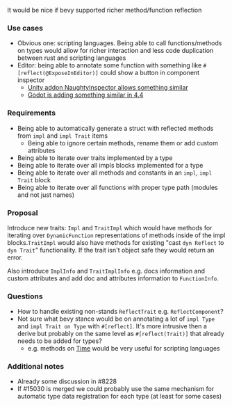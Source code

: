 It would be nice if bevy supported richer method/function reflection

### Use cases

- Obvious one: scripting languages. Being able to call functions/methods on types would allow for richer interaction and less code duplication between rust and scripting languages
- Editor: being able to annotate some function with something like `#[reflect(@ExposeInEditor)]` could show a button in component inspector
  - [Unity addon NaughtyInspector allows something similar](https://github.com/dbrizov/NaughtyAttributes?tab=readme-ov-file#button)
  - [Godot is adding something similar in 4.4](https://godotengine.org/article/dev-snapshot-godot-4-4-dev-3/#export_tool_button-annotation)

### Requirements

- Being able to automatically generate a struct with reflected methods from `impl` and `impl Trait` items
  - Being able to ignore certain methods, rename them or add custom attributes
- Being able to iterate over traits implemented by a type
- Being able to iterate over all impls blocks implemented for a type
- Being able to iterate over all methods and constants in an `impl`, `impl Trait` block
- Being able to iterate over all functions with proper type path (modules and not just names)

### Proposal

Introduce new traits: `Impl` and `TraitImpl` which would have methods for iterating over `DynamicFunction` representations of methods inside of the impl blocks.`TraitImpl` would also have methods for existing "cast `dyn Reflect` to `dyn Trait`" functionality. If the trait isn't object safe they would return an error.

Also introduce `ImplInfo` and `TraitImplInfo` e.g. docs information and custom attributes and add doc and attributes information to `FunctionInfo`.

### Questions

- How to handle existing non-stands `ReflectTrait` e.g. `ReflectComponent`?
- Not sure what bevy stance would be on annotating a lot of `impl Type` and `impl Trait on Type` with `#[reflect]`. It's more intrusive then a derive but probably on the same level as `#[reflect(Trait)]` that already needs to be added for types?
  - e.g. methods on [Time](https://docs.rs/bevy/latest/bevy/time/struct.Time.html) would be very useful for scripting languages

### Additional notes

- Already some discussion in #8228
- If #15030 is merged we could probably use the same mechanism for automatic type data registration for each type (at least for some cases)
